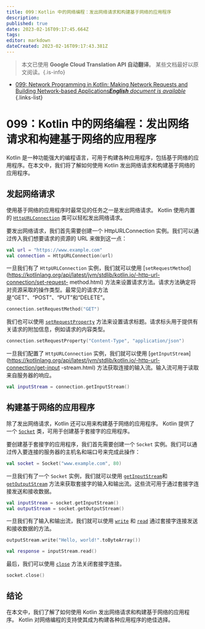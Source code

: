 ```yaml
---
title: 099：Kotlin 中的网络编程：发出网络请求和构建基于网络的应用程序
description: 
published: true
date: 2023-02-16T09:17:45.664Z
tags: 
editor: markdown
dateCreated: 2023-02-16T09:17:43.381Z
---
```


> 本文已使用 **Google Cloud Translation API 自动翻译**。
某些文档最好以原文阅读。{.is-info}



- [099: Network Programming in Kotlin: Making Network Requests and Building Network-based Applications***English** document is available*](/en/Knowledge-base/Kotlin/Learning/099-network-programming-in-kotlin-making-network-requests-and-building-network-based-applications)
{.links-list}


# 099：Kotlin 中的网络编程：发出网络请求和构建基于网络的应用程序

Kotlin 是一种功能强大的编程语言，可用于构建各种应用程序，包括基于网络的应用程序。在本文中，我们将了解如何使用 Kotlin 发出网络请求和构建基于网络的应用程序。

## 发起网络请求

使用基于网络的应用程序时最常见的任务之一是发出网络请求。 Kotlin 使用内置的 [`HttpURLConnection`](https://kotlinlang.org/api/latest/jvm/stdlib/kotlin.io/-http-url-connection/) 类可以轻松发出网络请求。

要发出网络请求，我们首先需要创建一个 HttpURLConnection 实例。我们可以通过传入我们想要请求的资源的 URL 来做到这一点：

```kotlin
val url = "https://www.example.com"
val connection = HttpURLConnection(url)
```

一旦我们有了 `HttpURLConnection` 实例，我们就可以使用 [`setRequestMethod`](https://kotlinlang.org/api/latest/jvm/stdlib/kotlin.io/-http-url-connection/set-request- method.html) 方法来设置请求方法。请求方法确定将对资源采取的操作类型。最常见的请求方法是“GET”、“POST”、“PUT”和“DELETE”。

```kotlin
connection.setRequestMethod("GET")
```

我们也可以使用 [`setRequestProperty`](https://kotlinlang.org/api/latest/jvm/stdlib/kotlin.io/-http-url-connection/set-request-property.html) 方法来设置请求标题。请求标头用于提供有关请求的附加信息，例如请求的内容类型。

```kotlin
connection.setRequestProperty("Content-Type", "application/json")
```

一旦我们配置了 `HttpURLConnection` 实例，我们就可以使用 [`getInputStream`](https://kotlinlang.org/api/latest/jvm/stdlib/kotlin.io/-http-url-connection/get-input -stream.html) 方法获取连接的输入流。输入流可用于读取来自服务器的响应。

```kotlin
val inputStream = connection.getInputStream()
```

## 构建基于网络的应用程序

除了发出网络请求，Kotlin 还可以用来构建基于网络的应用程序。 Kotlin 提供了一个 [`Socket`](https://kotlinlang.org/api/latest/jvm/stdlib/kotlin.io/-socket/) 类，可用于创建基于套接字的应用程序。

要创建基于套接字的应用程序，我们首先需要创建一个 `Socket` 实例。我们可以通过传入要连接的服务器的主机名和端口号来完成此操作：

```kotlin
val socket = Socket("www.example.com", 80)
```

一旦我们有了一个 `Socket` 实例，我们就可以使用 [`getInputStream`](https://kotlinlang.org/api/latest/jvm/stdlib/kotlin.io/-socket/get-input-stream.html)和 [`getOutputStream`](https://kotlinlang.org/api/latest/jvm/stdlib/kotlin.io/-socket/get-output-stream.html) 方法来获取套接字的输入和输出流。这些流可用于通过套接字连接发送和接收数据。

```kotlin
val inputStream = socket.getInputStream()
val outputStream = socket.getOutputStream()
```

一旦我们有了输入和输出流，我们就可以使用 [`write`](https://kotlinlang.org/api/latest/jvm/stdlib/kotlin.io/-output-stream/write.html) 和 [ `read`](https://kotlinlang.org/api/latest/jvm/stdlib/kotlin.io/-input-stream/read.html) 通过套接字连接发送和接收数据的方法。

```kotlin
outputStream.write("Hello, world!".toByteArray())

val response = inputStream.read()
```

最后，我们可以使用 [`close`](https://kotlinlang.org/api/latest/jvm/stdlib/kotlin.io/-socket/close.html) 方法关闭套接字连接。

```kotlin
socket.close()
```

## 结论

在本文中，我们了解了如何使用 Kotlin 发出网络请求和构建基于网络的应用程序。 Kotlin 对网络编程的支持使其成为构建各种应用程序的绝佳选择。